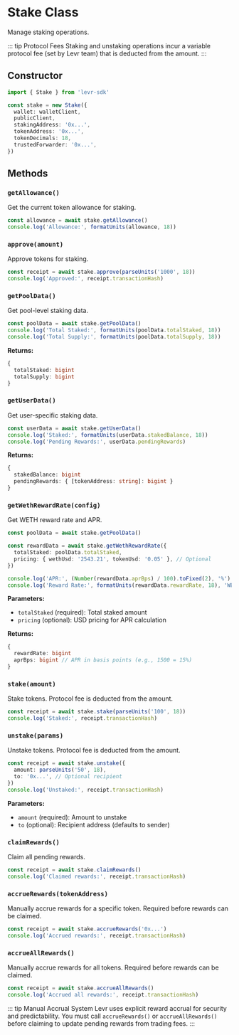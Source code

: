 # Stake Class

Manage staking operations.

::: tip Protocol Fees
Staking and unstaking operations incur a variable protocol fee (set by Levr team) that is deducted from the amount.
:::

## Constructor

```typescript
import { Stake } from 'levr-sdk'

const stake = new Stake({
  wallet: walletClient,
  publicClient,
  stakingAddress: '0x...',
  tokenAddress: '0x...',
  tokenDecimals: 18,
  trustedForwarder: '0x...',
})
```

## Methods

### `getAllowance()`

Get the current token allowance for staking.

```typescript
const allowance = await stake.getAllowance()
console.log('Allowance:', formatUnits(allowance, 18))
```

### `approve(amount)`

Approve tokens for staking.

```typescript
const receipt = await stake.approve(parseUnits('1000', 18))
console.log('Approved:', receipt.transactionHash)
```

### `getPoolData()`

Get pool-level staking data.

```typescript
const poolData = await stake.getPoolData()
console.log('Total Staked:', formatUnits(poolData.totalStaked, 18))
console.log('Total Supply:', formatUnits(poolData.totalSupply, 18))
```

**Returns:**

```typescript
{
  totalStaked: bigint
  totalSupply: bigint
}
```

### `getUserData()`

Get user-specific staking data.

```typescript
const userData = await stake.getUserData()
console.log('Staked:', formatUnits(userData.stakedBalance, 18))
console.log('Pending Rewards:', userData.pendingRewards)
```

**Returns:**

```typescript
{
  stakedBalance: bigint
  pendingRewards: { [tokenAddress: string]: bigint }
}
```

### `getWethRewardRate(config)`

Get WETH reward rate and APR.

```typescript
const poolData = await stake.getPoolData()

const rewardData = await stake.getWethRewardRate({
  totalStaked: poolData.totalStaked,
  pricing: { wethUsd: '2543.21', tokenUsd: '0.05' }, // Optional
})

console.log('APR:', (Number(rewardData.aprBps) / 100).toFixed(2), '%')
console.log('Reward Rate:', formatUnits(rewardData.rewardRate, 18), 'WETH/second')
```

**Parameters:**

- `totalStaked` (required): Total staked amount
- `pricing` (optional): USD pricing for APR calculation

**Returns:**

```typescript
{
  rewardRate: bigint
  aprBps: bigint // APR in basis points (e.g., 1500 = 15%)
}
```

### `stake(amount)`

Stake tokens. Protocol fee is deducted from the amount.

```typescript
const receipt = await stake.stake(parseUnits('100', 18))
console.log('Staked:', receipt.transactionHash)
```

### `unstake(params)`

Unstake tokens. Protocol fee is deducted from the amount.

```typescript
const receipt = await stake.unstake({
  amount: parseUnits('50', 18),
  to: '0x...', // Optional recipient
})
console.log('Unstaked:', receipt.transactionHash)
```

**Parameters:**

- `amount` (required): Amount to unstake
- `to` (optional): Recipient address (defaults to sender)

### `claimRewards()`

Claim all pending rewards.

```typescript
const receipt = await stake.claimRewards()
console.log('Claimed rewards:', receipt.transactionHash)
```

### `accrueRewards(tokenAddress)`

Manually accrue rewards for a specific token. Required before rewards can be claimed.

```typescript
const receipt = await stake.accrueRewards('0x...')
console.log('Accrued rewards:', receipt.transactionHash)
```

### `accrueAllRewards()`

Manually accrue rewards for all tokens. Required before rewards can be claimed.

```typescript
const receipt = await stake.accrueAllRewards()
console.log('Accrued all rewards:', receipt.transactionHash)
```

::: tip Manual Accrual System
Levr uses explicit reward accrual for security and predictability. You must call `accrueRewards()` or `accrueAllRewards()` before claiming to update pending rewards from trading fees.
:::
